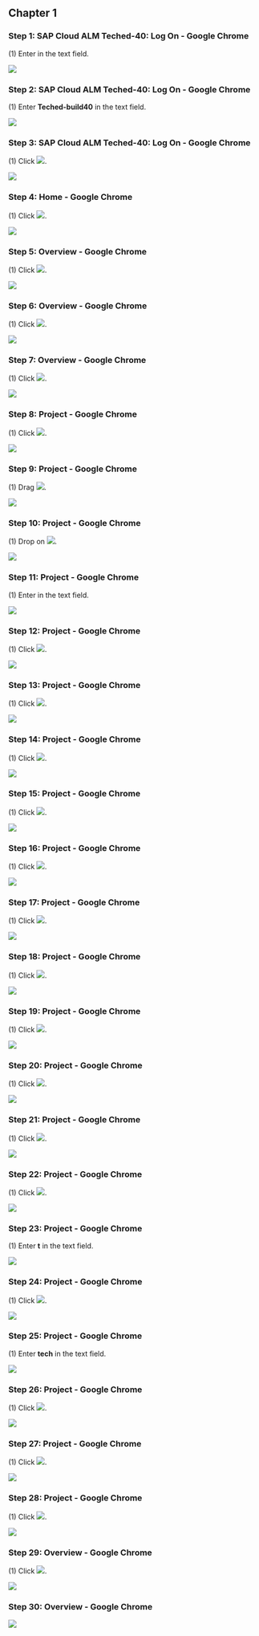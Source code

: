 ﻿## Chapter 1

### Step 1: SAP Cloud ALM Teched-40: Log On - Google Chrome



\(1\) Enter  in the  text field.

![](Markdown_files/img_0.png)



### Step 2: SAP Cloud ALM Teched-40: Log On - Google Chrome



\(1\) Enter  **Teched\-build40**  in the  text field.

![](Markdown_files/img_000.png)



### Step 3: SAP Cloud ALM Teched-40: Log On - Google Chrome



\(1\) Click  ![](Markdown_files/fieldicon.png).

![](Markdown_files/img_001.png)



### Step 4: Home - Google Chrome



\(1\) Click  ![](Markdown_files/fieldicon00.png).

![](Markdown_files/img_002.png)



### Step 5: Overview - Google Chrome



\(1\) Click  ![](Markdown_files/fieldicon01.png).

![](Markdown_files/img_003.png)



### Step 6: Overview - Google Chrome



\(1\) Click  ![](Markdown_files/fieldicon02.png).

![](Markdown_files/img_004.png)



### Step 7: Overview - Google Chrome



\(1\) Click  ![](Markdown_files/fieldicon03.png).

![](Markdown_files/img_005.png)



### Step 8: Project - Google Chrome



\(1\) Click  ![](Markdown_files/fieldicon04.png).

![](Markdown_files/img_006.png)



### Step 9: Project - Google Chrome



\(1\) Drag  ![](Markdown_files/fieldicon05.png).

![](Markdown_files/img_007.png)



### Step 10: Project - Google Chrome



\(1\) Drop on  ![](Markdown_files/fieldicon06.png).

![](Markdown_files/img_008.png)



### Step 11: Project - Google Chrome



\(1\) Enter  in the  text field.

![](Markdown_files/img_009.png)



### Step 12: Project - Google Chrome



\(1\) Click  ![](Markdown_files/fieldicon07.png).

![](Markdown_files/img_010.png)



### Step 13: Project - Google Chrome



\(1\) Click  ![](Markdown_files/fieldicon08.png).

![](Markdown_files/img_011.png)



### Step 14: Project - Google Chrome



\(1\) Click  ![](Markdown_files/fieldicon09.png).

![](Markdown_files/img_012.png)



### Step 15: Project - Google Chrome



\(1\) Click  ![](Markdown_files/fieldicon10.png).

![](Markdown_files/img_013.png)



### Step 16: Project - Google Chrome



\(1\) Click  ![](Markdown_files/fieldicon11.png).

![](Markdown_files/img_014.png)



### Step 17: Project - Google Chrome



\(1\) Click  ![](Markdown_files/fieldicon12.png).

![](Markdown_files/img_015.png)



### Step 18: Project - Google Chrome



\(1\) Click  ![](Markdown_files/fieldicon13.png).

![](Markdown_files/img_016.png)



### Step 19: Project - Google Chrome



\(1\) Click  ![](Markdown_files/fieldicon14.png).

![](Markdown_files/img_017.png)



### Step 20: Project - Google Chrome



\(1\) Click  ![](Markdown_files/fieldicon15.png).

![](Markdown_files/img_018.png)



### Step 21: Project - Google Chrome



\(1\) Click  ![](Markdown_files/fieldicon16.png).

![](Markdown_files/img_019.png)



### Step 22: Project - Google Chrome



\(1\) Click  ![](Markdown_files/fieldicon17.png).

![](Markdown_files/img_020.png)



### Step 23: Project - Google Chrome



\(1\) Enter  **t**  in the  text field.

![](Markdown_files/img_021.png)



### Step 24: Project - Google Chrome



\(1\) Click  ![](Markdown_files/fieldicon18.png).

![](Markdown_files/img_022.png)



### Step 25: Project - Google Chrome



\(1\) Enter  **tech**  in the  text field.

![](Markdown_files/img_023.png)



### Step 26: Project - Google Chrome



\(1\) Click  ![](Markdown_files/fieldicon19.png).

![](Markdown_files/img_024.png)



### Step 27: Project - Google Chrome



\(1\) Click  ![](Markdown_files/fieldicon20.png).

![](Markdown_files/img_025.png)



### Step 28: Project - Google Chrome



\(1\) Click  ![](Markdown_files/fieldicon21.png).

![](Markdown_files/img_026.png)



### Step 29: Overview - Google Chrome



\(1\) Click  ![](Markdown_files/fieldicon22.png).

![](Markdown_files/img_027.png)



### Step 30: Overview - Google Chrome



![](Markdown_files/img_028.png)



